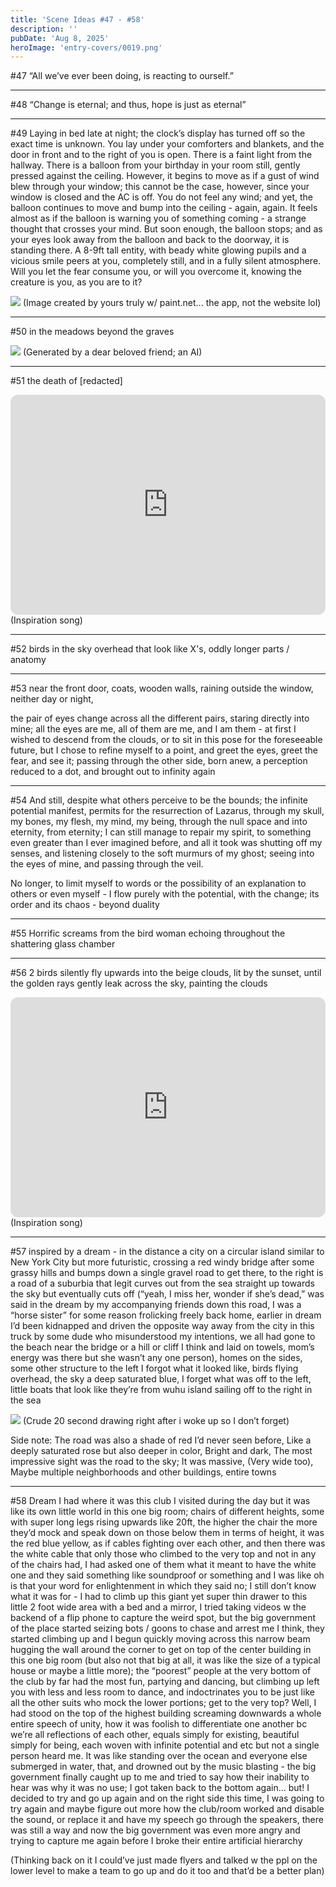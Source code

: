 ```yaml
---
title: 'Scene Ideas #47 - #58'
description: ''
pubDate: 'Aug 8, 2025'
heroImage: 'entry-covers/0019.png'
---
```


#47
“All we’ve ever been doing, is reacting to ourself.”

___________________________________________


#48
“Change is eternal; and thus, hope is just as eternal”

___________________________________________


#49
Laying in bed late at night; the clock’s display has turned off so the exact time is unknown. You lay under your comforters and blankets, and the door in front and to the right of you is open. There is a faint light from the hallway. There is a balloon from your birthday in your room still, gently pressed against the ceiling. 
However, it begins to move as if a gust of wind blew through your window; this cannot be the case, however, since your window is closed and the AC is off.
You do not feel any wind; and yet, the balloon continues to move and bump into the ceiling - again, again.
It feels almost as if the balloon is warning you of something coming - a strange thought that crosses your mind.
But soon enough, the balloon stops; and as your eyes look away from the balloon and back to the doorway, it is standing there.
A 8-9ft tall entity, with beady white glowing pupils and a vicious smile peers at you, completely still, and in a fully silent atmosphere.
Will you let the fear consume you, or will you overcome it, knowing the creature is you, as you are to it?

<img src="../../funnyfella.png"/>
(Image created by yours truly w/ paint.net... the app, not the website lol)

___________________________________________


#50 
in the meadows beyond the graves

<img src="../../gravestilrebirth.png"/>
(Generated by a dear beloved friend; an AI)

___________________________________________


#51
the death of [redacted]

<iframe data-testid="embed-iframe" style="border-radius:12px" src="https://open.spotify.com/embed/track/6dUPcNN2Tga7RSEIvdz8hB?utm_source=generator" width="100%" height="352" frameBorder="0" allowfullscreen="" allow="autoplay; clipboard-write; encrypted-media; fullscreen; picture-in-picture" loading="lazy"></iframe>
(Inspiration song)

___________________________________________


#52
birds in the sky overhead that look like X's, oddly longer parts / anatomy

___________________________________________


#53
near the front door, coats, wooden walls, raining outside the window, neither day or night, 

the pair of eyes change across all the different pairs, staring directly into mine; all the eyes are me, all of them are me, and I am them - at first I wished to descend from the clouds, or to sit in this pose for the foreseeable future, but I chose to refine myself to a point, and greet the eyes, greet the fear, and see it; passing through the other side, born anew, a perception reduced to a dot, and brought out to infinity again

___________________________________________


#54
And still, despite what others perceive to be the bounds; the infinite potential manifest, permits for the resurrection of Lazarus, through my skull, my bones, my flesh, my mind, my being, through the null space and into eternity, from eternity; I can still manage to repair my spirit, to something even greater than I ever imagined before, and all it took was shutting off my senses, and listening closely to the soft murmurs of my ghost; seeing into the eyes of mine, and passing through the veil.

No longer, to limit myself to words or the possibility of an explanation to others or even myself - I flow purely with the potential, with the change; its order and its chaos - beyond duality

___________________________________________


#55
Horrific screams from the bird woman echoing throughout the shattering glass chamber

___________________________________________


#56
2 birds silently fly upwards into the beige clouds, lit by the sunset, until the golden rays gently leak across the sky, painting the clouds 

<iframe data-testid="embed-iframe" style="border-radius:12px" src="https://open.spotify.com/embed/track/1yV3JWaiWkD1qmO6DGkair?utm_source=generator" width="100%" height="352" frameBorder="0" allowfullscreen="" allow="autoplay; clipboard-write; encrypted-media; fullscreen; picture-in-picture" loading="lazy"></iframe>
(Inspiration song)

___________________________________________


#57
inspired by a dream - in the distance a city on a circular island similar to New York City but more futuristic, crossing a red windy bridge after some grassy hills and bumps down a single gravel road to get there, to the right is a road of a suburbia that legit curves out from the sea straight up towards the sky but eventually cuts off (“yeah, I miss her, wonder if she’s dead,” was said in the dream by my accompanying friends down this road, I was a “horse sister” for some reason frolicking freely back home, earlier in dream I’d been kidnapped and driven the opposite way away from the city in this truck by some dude who misunderstood my intentions, we all had gone to the beach near the bridge or a hill or cliff I think and laid on towels, mom’s energy was there but she wasn’t any one person), homes on the sides, some other structure to the left I forgot what it looked like, birds flying overhead, the sky a deep saturated blue, I forget what was off to the left, little boats that look like they’re from wuhu island sailing off to the right in the sea

<img src="../../drawing1.png"/>
(Crude 20 second drawing right after i woke up so I don’t forget) 

Side note: The road was also a shade of red I’d never seen before, Like a deeply saturated rose but also deeper in color, Bright and dark, The most impressive sight was the road to the sky; It was massive, (Very wide too), Maybe multiple neighborhoods and other buildings, entire towns

___________________________________________


#58
Dream I had where it was this club I visited during the day but it was like its own little world in this one big room; chairs of different heights, some with super long legs rising upwards like 20ft, the higher the chair the more they’d mock and speak down on those below them in terms of height, it was the red blue yellow, as if cables fighting over each other, and then there was the white cable that only those who climbed to the very top and not in any of the chairs had, I had asked one of them what it meant to have the white one and they said something like soundproof or something and I was like oh is that your word for enlightenment in which they said no; I still don’t know what it was for - I had to climb up this giant yet super thin drawer to this little 2 foot wide area with a bed and a mirror, I tried taking videos w the backend of a flip phone to capture the weird spot, but the big government of the place started seizing bots / goons to chase and arrest me I think, they started climbing up and I begun quickly moving across this narrow beam hugging the wall around the corner to get on top of the center building in this one big room (but also not that big at all, it was like the size of a typical house or maybe a little more); the “poorest” people at the very bottom of the club by far had the most fun, partying and dancing, but climbing up left you with less and less room to dance, and indoctrinates you to be just like all the other suits who mock the lower portions; get to the very top? Well, I had stood on the top of the highest building screaming downwards a whole entire speech of unity, how it was foolish to differentiate one another bc we’re all reflections of each other, equals simply for existing, beautiful simply for being, each woven with infinite potential and etc but not a single person heard me. It was like standing over the ocean and everyone else submerged in water, that, and drowned out by the music blasting - the big government finally caught up to me and tried to say how their inability to hear was why it was no use; I got taken back to the bottom again… but! I decided to try and go up again and on the right side this time, I was going to try again and maybe figure out more how the club/room worked and disable the sound, or replace it and have my speech go through the speakers, there was still a way and now the big government was even more angry and trying to capture me again before I broke their entire artificial hierarchy 

(Thinking back on it I could’ve just made flyers and talked w the ppl on the lower level to make a team to go up and do it too and that’d be a better plan)